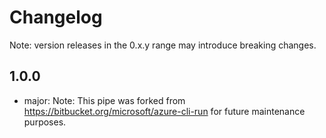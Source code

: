 # Changelog
Note: version releases in the 0.x.y range may introduce breaking changes.

## 1.0.0

- major: Note: This pipe was forked from https://bitbucket.org/microsoft/azure-cli-run for future maintenance purposes.

